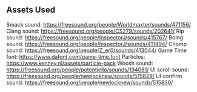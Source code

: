 ## Assets Used
Smack sound: https://freesound.org/people/Worldmaxter/sounds/471156/
Clang sound: https://freesound.org/people/CS279/sounds/202641/
Rip sound: https://freesound.org/people/InspectorJ/sounds/415767/
Boing sound: https://freesound.org/people/InspectorJ/sounds/411494/
Chomp sound: https://freesound.org/people/Z_er0/sounds/413044/
Game Time font: https://www.dafont.com/game-time.font
Particles: https://www.kenney.nl/assets/particle-pack
Woosh sound: https://freesound.org/people/potentjello/sounds/194081/
UI scroll sound: https://freesound.org/people/newlocknew/sounds/515829/
UI confirm sound: https://freesound.org/people/newlocknew/sounds/515830/
